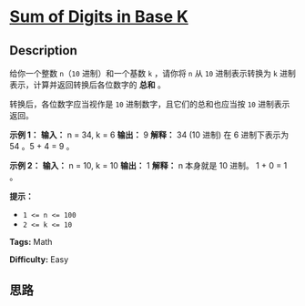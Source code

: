 # [Sum of Digits in Base K][title]

## Description

给你一个整数 `n`（`10` 进制）和一个基数 `k` ，请你将 `n` 从 `10` 进制表示转换为 `k` 进制表示，计算并返回转换后各位数字的
**总和** 。

转换后，各位数字应当视作是 `10` 进制数字，且它们的总和也应当按 `10` 进制表示返回。

**示例 1：**
            **输入：** n = 34, k = 6    **输出：** 9    **解释：** 34 (10 进制) 在 6 进制下表示为 54 。5 + 4 = 9 。    

**示例 2：**
            **输入：** n = 10, k = 10    **输出：** 1    **解释：** n 本身就是 10 进制。 1 + 0 = 1 。    

**提示：**

  * `1 <= n <= 100`
  * `2 <= k <= 10`


**Tags:** Math

**Difficulty:** Easy

## 思路

[title]: https://leetcode-cn.com/problems/sum-of-digits-in-base-k
